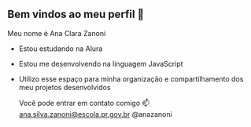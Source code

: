 ##   Bem vindos ao meu perfil 👋
Meu nome é Ana Clara Zanoni

* Estou estudando na Alura
* Estou me desenvolvendo na linguagem JavaScript
* Utilizo esse espaço para minha organização e compartilhamento dos meu projetos desenvolvidos

  Você pode entrar em contato comigo 📫
ana.silva.zanoni@escola.pr.gov.br
@anazanoni
